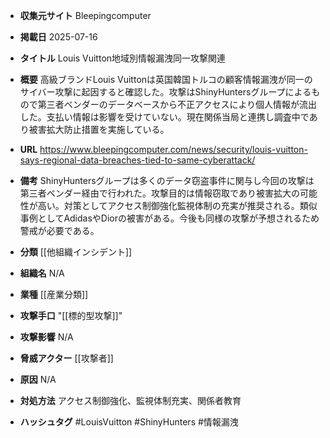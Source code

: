 - **収集元サイト**
Bleepingcomputer

- **掲載日**
2025-07-16

- **タイトル**
Louis Vuitton地域別情報漏洩同一攻撃関連

- **概要**
高級ブランドLouis Vuittonは英国韓国トルコの顧客情報漏洩が同一のサイバー攻撃に起因すると確認した。攻撃はShinyHuntersグループによるもので第三者ベンダーのデータベースから不正アクセスにより個人情報が流出した。支払い情報は影響を受けていない。現在関係当局と連携し調査中であり被害拡大防止措置を実施している。

- **URL**
https://www.bleepingcomputer.com/news/security/louis-vuitton-says-regional-data-breaches-tied-to-same-cyberattack/

- **備考**
ShinyHuntersグループは多くのデータ窃盗事件に関与し今回の攻撃は第三者ベンダー経由で行われた。攻撃目的は情報窃取であり被害拡大の可能性が高い。対策としてアクセス制御強化監視体制の充実が推奨される。類似事例としてAdidasやDiorの被害がある。今後も同様の攻撃が予想されるため警戒が必要である。

- **分類**
[[他組織インシデント]]

- **組織名**
N/A

- **業種**
[[産業分類]]

- **攻撃手口**
"[[標的型攻撃]]"

- **攻撃影響**
N/A

- **脅威アクター**
[[攻撃者]]

- **原因**
N/A

- **対処方法**
アクセス制御強化、監視体制充実、関係者教育

- **ハッシュタグ**
#LouisVuitton #ShinyHunters #情報漏洩
